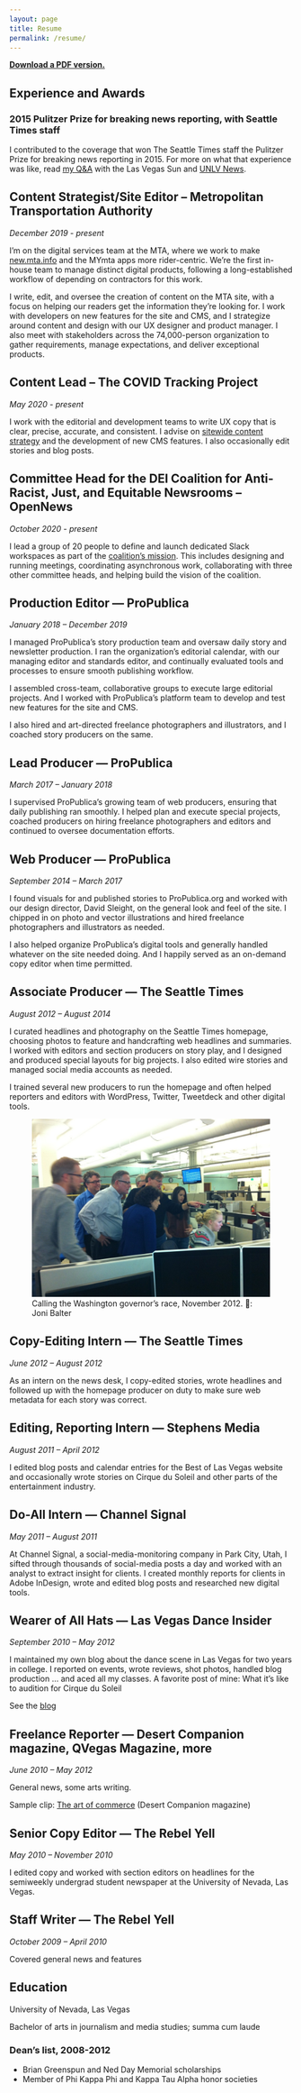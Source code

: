 ```yaml
---
layout: page
title: Resume
permalink: /resume/
---
```


**[Download a PDF version.](http://hannah-birch.github.io/assets/img/hannah-birch-resume-202010.pdf)**

## Experience and Awards

<h3><strong>2015 Pulitzer Prize for breaking news reporting, with Seattle Times staff</strong></h3>

I contributed to the coverage that won The Seattle Times staff the Pulitzer Prize for breaking news reporting in 2015. For more on what that experience was like, read [my Q&A](http://lasvegassun.com/news/2015/may/14/unlv-grad-talks-winning-pulitzer-what-journalists-/) with the Las Vegas Sun and [UNLV News](https://www.unlv.edu/news/article/journalism-graduate-part-pulitzer-prize-winning-team).

## Content Strategist/Site Editor – Metropolitan Transportation Authority
_December 2019 - present_

I’m on the digital services team at the MTA, where we work to make [new.mta.info](https://new.mta.info/) and the MYmta apps more rider-centric. We’re the first in-house team to manage distinct digital products, following a long-established workflow of depending on contractors for this work.

I write, edit, and oversee the creation of content on the MTA site, with a focus on helping our readers get the information they’re looking for. I work with developers on new features for the site and CMS, and I strategize around content and design with our UX designer and product manager. I also meet with stakeholders across the 74,000-person organization to gather requirements, manage expectations, and deliver exceptional products.

## Content Lead – The COVID Tracking Project
_May 2020 - present_

I work with the editorial and development teams to write UX copy that is clear, precise, accurate, and consistent. I advise on [sitewide content strategy](https://covidtracking.com/) and the development of new CMS features. I also occasionally edit stories and blog posts.

## Committee Head for the DEI Coalition for Anti-Racist, Just, and Equitable Newsrooms – OpenNews
_October 2020 - present_

I lead a group of 20 people to define and launch dedicated Slack workspaces as part of the [coalition’s mission](https://opennews.org/blog/dei-coalition-announcement/). This includes designing and running meetings, coordinating asynchronous work, collaborating with three other committee heads, and helping build the vision of the coalition.

## Production Editor — ProPublica

_January 2018 – December 2019_

I managed ProPublica’s story production team and oversaw daily story and newsletter production. I ran the organization’s editorial calendar, with our managing editor and standards editor, and continually evaluated tools and processes to ensure smooth publishing workflow.

I assembled cross-team, collaborative groups to execute large editorial projects. And I worked with ProPublica’s platform team to develop and test new features for the site and CMS.

I also hired and art-directed freelance photographers and illustrators, and I coached story producers on the same.


## Lead Producer — ProPublica

_March 2017 – January 2018_

I supervised ProPublica’s growing team of web producers, ensuring that daily publishing ran smoothly. I helped plan and execute special projects, coached producers on hiring freelance photographers and editors and continued to oversee documentation efforts.

## Web Producer — ProPublica

_September 2014 – March 2017_

I found visuals for and published stories to ProPublica.org and worked with our design director, David Sleight, on the general look and feel of the site. I chipped in on photo and vector illustrations and hired freelance photographers and illustrators as needed.

I also helped organize ProPublica’s digital tools and generally handled whatever on the site needed doing. And I happily served as an on-demand copy editor when time permitted.

## Associate Producer — The Seattle Times

_August 2012 – August 2014_

I curated headlines and photography on the Seattle Times homepage, choosing photos to feature and handcrafting web headlines and summaries. I worked with editors and section producers on story play, and I designed and produced special layouts for big projects. I also edited wire stories and managed social media accounts as needed.

I trained several new producers to run the homepage and often helped reporters and editors with WordPress, Twitter, Tweetdeck and other digital tools.

<figure>
  <img src="/assets/img/20121110-gov-race.jpg"/>
  <figcaption>Calling the Washington governor’s race, November 2012. 📸: Joni Balter</figcaption>
</figure>

<!-- More in Projects → -->

## Copy-Editing Intern — The Seattle Times

_June 2012 – August 2012_

As an intern on the news desk, I copy-edited stories, wrote headlines and followed up with the homepage producer on duty to make sure web metadata for each story was correct.

## Editing, Reporting Intern — Stephens Media

_August 2011 – April 2012_

I edited blog posts and calendar entries for the Best of Las Vegas website and occasionally wrote stories on Cirque du Soleil and other parts of the entertainment industry.

## Do-All Intern — Channel Signal

_May 2011 – August 2011_

At Channel Signal, a social-media-monitoring company in Park City, Utah, I sifted through thousands of social-media posts a day and worked with an analyst to extract insight for clients. I created monthly reports for clients in Adobe InDesign, wrote and edited blog posts and researched new digital tools.

## Wearer of All Hats — Las Vegas Dance Insider

_September 2010 – May 2012_

I maintained my own blog about the dance scene in Las Vegas for two years in college. I reported on events, wrote reviews, shot photos, handled blog production … and aced all my classes. A favorite post of mine: What it’s like to audition for Cirque du Soleil

See the [blog](https://lasvegasdanceinsider.wordpress.com/)

## Freelance Reporter — Desert Companion magazine, QVegas Magazine, more

_June 2010 – May 2012_

General news, some arts writing.

Sample clip: [The art of commerce](https://knpr.org/desert-companion/art-commerce) (Desert Companion magazine)

## Senior Copy Editor — The Rebel Yell

_May 2010 – November 2010_

I edited copy and worked with section editors on headlines for the semiweekly undergrad student newspaper at the University of Nevada, Las Vegas.

## Staff Writer — The Rebel Yell

_October 2009 – April 2010_

Covered general news and features

## Education

University of Nevada, Las Vegas

Bachelor of arts in journalism and media studies; summa cum laude

<h3><strong>Dean’s list, 2008-2012</strong></h3>

- Brian Greenspun and Ned Day Memorial scholarships
- Member of Phi Kappa Phi and Kappa Tau Alpha honor societies
